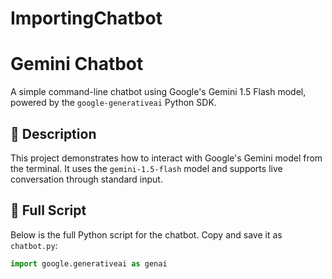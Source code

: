 # ImportingChatbot
# Gemini Chatbot

A simple command-line chatbot using Google's Gemini 1.5 Flash model, powered by the `google-generativeai` Python SDK.

## 🧠 Description

This project demonstrates how to interact with Google's Gemini model from the terminal. It uses the `gemini-1.5-flash` model and supports live conversation through standard input.

## 📄 Full Script

Below is the full Python script for the chatbot. Copy and save it as `chatbot.py`:

```python
import google.generativeai as genai
